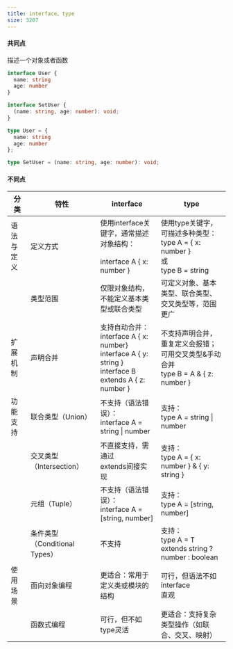```yaml
---
title: interface、type
size: 3207
---
```

#### 共同点
描述一个对象或者函数
```typescript
interface User {
  name: string
  age: number
}

interface SetUser {
  (name: string, age: number): void;
}
```

```typescript
type User = {
  name: string
  age: number
};

type SetUser = (name: string, age: number): void;
```
#### 不同点

| 分类    | 特性                      | interface                                                                                               | type                                                                 |
| ----- | ----------------------- | ------------------------------------------------------------------------------------------------------- | -------------------------------------------------------------------- |
| 语法与定义 | 定义方式                    | 使用interface关键字，通常描述对象结构：<br><br>interface A { x: number }                                               | 使用type关键字，可描述多种类型：<br>type A = { x: number }<br>或<br>type B = string |
|       | 类型范围                    | 仅限对象结构，不能定义基本类型或联合类型                                                                                    | 可定义对象、基本类型、联合类型、交叉类型等，范围更广                                           |
| 扩展机制  | 声明合并                    | 支持自动合并：<br>interface A { x: number}<br>interface A { y: string }<br>interface B extends A { z: number } | 不支持声明合并，重复定义会报错；<br>可用交叉类型&手动合并<br>type B = A & { z: number }        |
| 功能支持  | 联合类型（Union）             | 不支持（语法错误）：<br>interface A = string \| number                                                            | 支持：<br>type A = string \| number                                     |
|       | 交叉类型（Intersection）      | 不直接支持，需通过<br>extends间接实现                                                                                | 支持：<br>type A = { x: number } & { y: string }                        |
|       | 元组（Tuple）               | 不支持（语法错误）：<br>interface A = [string, number]                                                            | 支持：<br>type A = [string, number]                                     |
|       | 条件类型（Conditional Types） | 不支持                                                                                                     | 支持：<br>type A<T> = T extends string ? number : boolean               |
| 使用场景  | 面向对象编程                  | 更适合：常用于定义类或模块的结构                                                                                        | 可行，但语法不如interface<br>直观                                              |
|       | 函数式编程                   | 可行，但不如type灵活                                                                                            | 更适合：支持复杂类型操作（如联合、交叉、映射）                                              |
